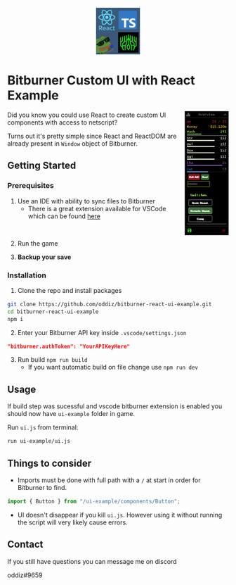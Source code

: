 <p align="center">
    <img  width="100"  src="img/logo.png">
</p>

# Bitburner Custom UI with React Example
<img align="right" width="100"  src="img/ui.png">

Did you know you could use React to create custom UI components with access to netscript?

Turns out it's pretty simple since React and ReactDOM are already present in `Window` object of Bitburner.



## Getting Started

### Prerequisites

1. Use an IDE with ability to sync files to Bitburner
   - There is a great extension available for VSCode which can be found [here](https://marketplace.visualstudio.com/items?itemName=bitburner.bitburner-vscode-integration)
<br>

2. Run the game

2. **Backup your save**

### Installation

1. Clone the repo and install packages
```sh
git clone https://github.com/oddiz/bitburner-react-ui-example.git
cd bitburner-react-ui-example
npm i
```
2. Enter your Bitburner API key inside `.vscode/settings.json`
```json
"bitburner.authToken": "YourAPIKeyHere"
```
3. Run build `npm run build`
   - If you want automatic build on file change use `npm run dev` 
  
  

## Usage 

If build step was sucessful and vscode bitburner extension is enabled you should now have `ui-example` folder in game. 

Run `ui.js` from terminal:

```sh
run ui-example/ui.js
```


## Things to consider

- Imports must be done with full path with a `/` at start in order for Bitburner to find. 
```js
import { Button } from "/ui-example/components/Button";
``` 

- UI doesn't disappear if you kill `ui.js`. However using it without running the script will very likely cause errors. 

## Contact
If you still have questions you can message me on discord

oddiz#9659

